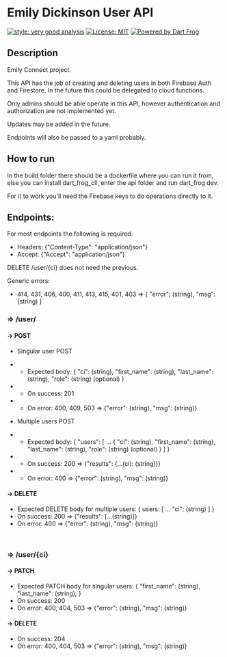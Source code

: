 # Emily Dickinson User API

[![style: very good analysis][very_good_analysis_badge]][very_good_analysis_link]
[![License: MIT][license_badge]][license_link]
[![Powered by Dart Frog](https://img.shields.io/endpoint?url=https://tinyurl.com/dartfrog-badge)](https://dartfrog.vgv.dev)

[license_badge]: https://img.shields.io/badge/license-MIT-blue.svg
[license_link]: https://opensource.org/licenses/MIT
[very_good_analysis_badge]: https://img.shields.io/badge/style-very_good_analysis-B22C89.svg
[very_good_analysis_link]: https://pub.dev/packages/very_good_analysis

## Description

Emily Connect project.

This API has the job of creating and deleting users in both Firebase Auth and
Firestore. In the future this could be delegated to cloud functions.

Only admins should be able operate in this API, however authentication and
authorization are not implemented yet.

Updates may be added in the future.

Endpoints will also be passed to a yaml probably.

## How to run

In the build folder there should be a dockerfile where you can run it from,
else you can install dart_frog_cli, enter the api folder and run dart_frog dev.

For it to work you'll need the Firebase keys to do operations directly to it.

## Endpoints:

For most endpoints the following is required:
- Headers: {"Content-Type": "application/json"}
- Accept: {"Accept": "application/json"}

DELETE /user/{ci} does not need the previous.

Generic errors:
- 414, 431, 406, 400, 411, 413, 415, 401, 403 => {
    "error": (string), "msg": (string)
}

### => /user/

#### -> POST

- Singular user POST
- - Expected body: {
 "ci": (string),
 "first_name": (string),
 "last_name": (string),
 "role": (string) (optional)
}
- - On success: 201
- - On error: 400, 409, 503 => {"error": (string), "msg": (string)}

- Multiple users POST
- - Expected body: {
 "users": [
   ...
   {
     "ci": (string),
     "first_name": (string),
     "last_name": (string),
     "role": (string) (optional)
   }
 ]
}
- - On success: 200 => {"results": {...(ci): (string)}}
- - On error: 400 => {"error": (string), "msg": (string)}

#### -> DELETE

- Expected DELETE body for multiple users: {
 users: [
   ...
   "ci": (string)
 ]
}
- On success: 200 => {"results": [...(string)]}
- On error: 400 => {"error": (string), "msg": (string)}

&emsp;
&emsp;

### => /user/{ci}

#### -> PATCH
- Expected PATCH body for singular users: {
 "first_name": (string),
 "last_name": (string),
}
- On success: 200
- On error: 400, 404, 503 => {"error": (string), "msg": (string)}

#### -> DELETE
- On success: 204
- On error: 400, 404, 503 => {"error": (string), "msg": (string)}
